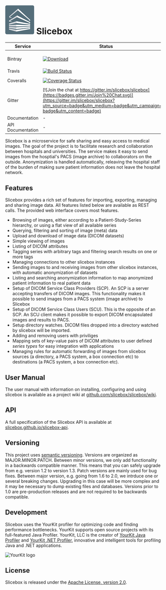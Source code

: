 ![](src/main/public/images/logo_white_framed_small.png "Slicebox") Slicebox
=====================================================

Service | Status | Description
------- | ------ | -----------
Bintray           | [![Download](https://api.bintray.com/packages/slicebox/slicebox/installers/images/download.svg) ](https://bintray.com/slicebox/slicebox/installers/_latestVersion) | Latest Version on Bintray
Travis            | [![Build Status](https://travis-ci.org/slicebox/slicebox.svg?branch=master)](https://travis-ci.org/slicebox/slicebox.svg?branch=master) | [Tests](https://travis-ci.org/slicebox/slicebox/)
Coveralls         | [![Coverage Status](https://coveralls.io/repos/github/slicebox/slicebox/badge.svg?branch=master)](https://coveralls.io/github/slicebox/slicebox?branch=master) | Code coverage
Gitter            | [![Join the chat at https://gitter.im/slicebox/slicebox](https://badges.gitter.im/Join%20Chat.svg)](https://gitter.im/slicebox/slicebox?utm_source=badge&utm_medium=badge&utm_campaign=pr-badge&utm_content=badge) | Chatroom
Documentation     | - | [Wiki](https://github.com/slicebox/slicebox/wiki)
API Documentation | - | [REST API](http://slicebox.github.io/slicebox-api)

Slicebox is a microservice for safe sharing and easy access to medical images. The goal of the project is to facilitate research and collaboration between hospitals and universities. The service makes it easy to send images from the hosptial's PACS (image archive) to collaborators on the outside. Anonymization is handled automatically, releaving the hospital staff of the burden of making sure patient information does not leave the hospital network.

Features
--------

Slicebox provides a rich set of features for importing, exporting, managing and sharing image data. All features listed below are available as REST calls. The provided web interface covers most features.

* Browsing of images, either according to a Patient-Study-Series hierarchy, or using a flat view of all available series
* Querying, filtering and sorting of image (meta) data
* Upload and download of image data (DICOM datasets)
* Simple viewing of images
* Listing of DICOM attributes
* Tagging series with arbitrary tags and filtering search results on one or more tags
* Managing connections to other slicebox instances
* Sending images to and receiving images from other slicebox instances, with automatic anonymization of datasets
* Listing and searching anonymization information to map anonymized patient information to real patient data
* Setup of DICOM Service Class Providers (SCP). An SCP is a server accepting transfers of DICOM images. This functionality makes it possible to send images from a PACS system (image archive) to Slicebox
* Setup of DICOM Service Class Users (SCU). This is the opposite of an SCP. An SCU client makes it possible to export DICOM encapsulated images and results to PACS.
* Setup directory watches. DICOM files dropped into a directory watched by slicebox will be imported.
* Adding and removing users with priviliges
* Mapping sets of key-value pairs of DICOM attributes to user defined *series types* for easy integration with applications
* Managing rules for automatic forwarding of images from slicebox sources (a directory, a PACS system, a box connection etc) to destinations (a PACS system, a box connection etc).

User Manual
-----------

The user manual with information on installing, configuring and using slicebox is available as a project wiki at [github.com/slicebox/slicebox/wiki](https://github.com/slicebox/slicebox/wiki).

API
---

A full specification of the Slicebox API is available at [slicebox.github.io/slicebox-api](http://slicebox.github.io/slicebox-api).

Versioning
----------

This project uses [semantic versioning](http://semver.org). Versions are organized as MAJOR.MINOR.PATCH. Between minor versions, we only add functionality in a backwards compatible manner. This means that you can safely upgrade from e.g. version 1.2 to version 1.3. Patch versions are mainly used for bug fixes. Between major version, e.g. going from 1.6 to 2.0, we intrduce one or several breaking changes. Upgrading in this case will be more complex and it may be necessary to dump existing files and databases. Versions prior to 1.0 are pre-production releases and are not required to be backwards compatible. 

Development
-----------

Slicebox uses the YourKit profiler for optimizing code and finding performance bottlenecks. YourKit supports open source 
projects with its full-featured Java Profiler. YourKit, LLC is the creator of 
<a href="https://www.yourkit.com/java/profiler/">YourKit Java Profiler</a> and 
<a href="https://www.yourkit.com/.net/profiler/">YourKit .NET Profiler</a>, innovative and intelligent tools for 
profiling Java and .NET applications.

![YourKit logo](https://www.yourkit.com/images/yklogo.png)

License
-------

Slicebox is released under the [Apache License, version 2.0](./LICENSE).
